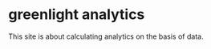 greenlight analytics
====================

This site is about calculating analytics on the basis of data.